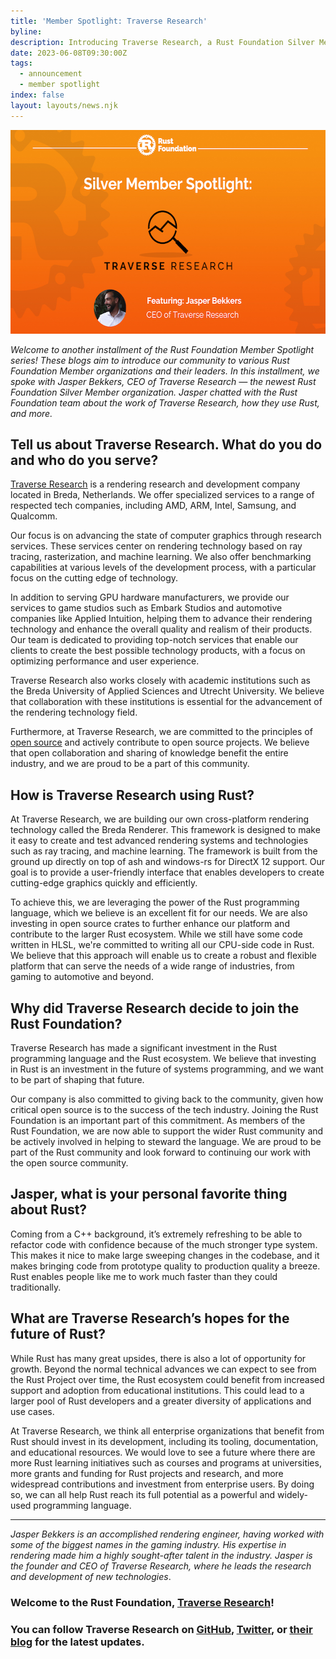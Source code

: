 ```yaml
---
title: 'Member Spotlight: Traverse Research'
byline:
description: Introducing Traverse Research, a Rust Foundation Silver Member organization
date: 2023-06-08T09:30:00Z
tags:
  - announcement
  - member spotlight
index: false
layout: layouts/news.njk
---
```

<img src="/img/news/2023-06-08-member-spotlight-traverse-research/traverse.png" width="580" height="326" alt="[Heading 1] Rust Foundation [Heading 2] Silver Member Spotlight: Traverse Research  [Sub-heading] featuring: Jasper Bekkers CEO of Traverse Research" title="Traverse Research" />

*Welcome to another installment of the Rust Foundation Member Spotlight series! These blogs aim to introduce our community to various Rust Foundation Member organizations and their leaders. In this installment, we spoke with Jasper Bekkers, CEO of Traverse Research — the newest Rust Foundation Silver Member organization. Jasper chatted with the Rust Foundation team about the work of Traverse Research, how they use Rust, and more.&nbsp;*

## **Tell us about Traverse Research. What do you do and who do you serve?**

[<u>Traverse Research</u>](https://traverseresearch.nl/) is a rendering research and development company located in Breda, Netherlands. We offer specialized services to a range of respected tech companies, including AMD, ARM, Intel, Samsung, and Qualcomm.&nbsp;

Our focus is on advancing the state of computer graphics through research services. These services center on rendering technology based on ray tracing, rasterization, and machine learning. We also offer benchmarking capabilities at various levels of the development process, with a particular focus on the cutting edge of technology.

In addition to serving GPU hardware manufacturers, we provide our services to game studios such as Embark Studios and automotive companies like Applied Intuition, helping them to advance their rendering technology and enhance the overall quality and realism of their products. Our team is dedicated to providing top-notch services that enable our clients to create the best possible technology products, with a focus on optimizing performance and user experience.

Traverse Research also works closely with academic institutions such as the Breda University of Applied Sciences and Utrecht University. We believe that collaboration with these institutions is essential for the advancement of the rendering technology field.

Furthermore, at Traverse Research, we are committed to the principles of [<u>open source</u>](https://github.com/Traverse-Research/) and actively contribute to open source projects. We believe that open collaboration and sharing of knowledge benefit the entire industry, and we are proud to be a part of this community.

## **How is Traverse Research using Rust?**

At Traverse Research, we are building our own cross-platform rendering technology called the Breda Renderer. This framework is designed to make it easy to create and test advanced rendering systems and technologies such as ray tracing, and machine learning. The framework is built from the ground up directly on top of ash and windows-rs for DirectX 12 support. Our goal is to provide a user-friendly interface that enables developers to create cutting-edge graphics quickly and efficiently.

To achieve this, we are leveraging the power of the Rust programming language, which we believe is an excellent fit for our needs. We are also investing in open source crates to further enhance our platform and contribute to the larger Rust ecosystem. While we still have some code written in HLSL, we're committed to writing all our CPU-side code in Rust. We believe that this approach will enable us to create a robust and flexible platform that can serve the needs of a wide range of industries, from gaming to automotive and beyond.

## **Why did Traverse Research decide to join the Rust Foundation?**

Traverse Research has made a significant investment in the Rust programming language and the Rust ecosystem. We believe that investing in Rust is an investment in the future of systems programming, and we want to be part of shaping that future.

Our company is also committed to giving back to the community, given how critical open source is to the success of the tech industry. Joining the Rust Foundation is an important part of this commitment. As members of the Rust Foundation, we are now able to support the wider Rust community and be actively involved in helping to steward the language. We are proud to be part of the Rust community and look forward to continuing our work with the open source community.

## **Jasper, what is your personal favorite thing about Rust?**

Coming from a C++ background, it’s extremely refreshing to be able to refactor code with confidence because of the much stronger type system. This makes it nice to make large sweeping changes in the codebase, and it makes bringing code from prototype quality to production quality a breeze. Rust enables people like me to work much faster than they could traditionally.

## **What are Traverse Research’s hopes for the future of Rust?**

While Rust has many great upsides, there is also a lot of opportunity for growth. Beyond the normal technical advances we can expect to see from the Rust Project over time, the Rust ecosystem could benefit from increased support and adoption from educational institutions. This could lead to a larger pool of Rust developers and a greater diversity of applications and use cases.

At Traverse Research, we think all enterprise organizations that benefit from Rust should invest in its development, including its tooling, documentation, and educational resources. We would love to see a future where there are more Rust learning initiatives such as courses and programs at universities, more grants and funding for Rust projects and research, and more widespread contributions and investment from enterprise users. By doing so, we can all help Rust reach its full potential as a powerful and widely-used programming language.

---

*Jasper Bekkers is an accomplished rendering engineer, having worked with some of the biggest names in the gaming industry. His expertise in rendering made him a highly sought-after talent in the industry. Jasper is the founder and CEO of Traverse Research, where he leads the research and development of new technologies*​​​​​​.

### Welcome to the Rust Foundation, <a target="_blank" rel="noopener" href="https://traverseresearch.nl/">Traverse Research</a>!

###

### You can follow Traverse Research on [<u>GitHub</u>](https://github.com/Traverse-Research/), [<u>Twitter</u>](https://twitter.com/TraverseBreda), or [<u>their blog</u>](https://blog.traverseresearch.nl/) for the latest updates.